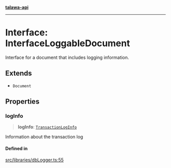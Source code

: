[**talawa-api**](../../../README.md)

***

# Interface: InterfaceLoggableDocument

Interface for a document that includes logging information.

## Extends

- `Document`

## Properties

### logInfo

> **logInfo**: [`TransactionLogInfo`](../type-aliases/TransactionLogInfo.md)

Information about the transaction log

#### Defined in

[src/libraries/dbLogger.ts:55](https://github.com/Suyash878/talawa-api/blob/b5a9d8b4a1ea678a3d6f5b710b3721f91a3052fc/src/libraries/dbLogger.ts#L55)
